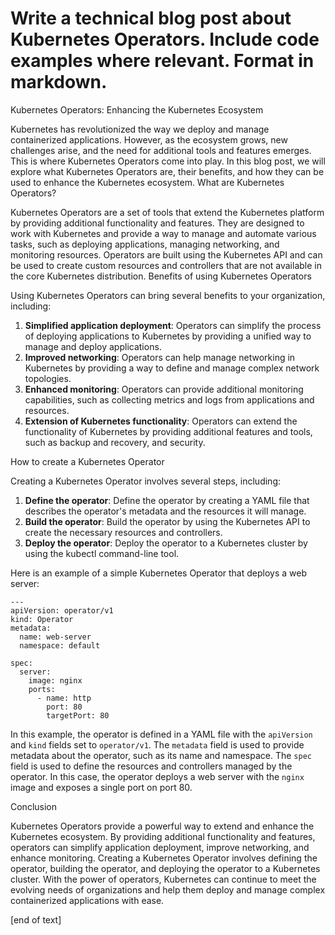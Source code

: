  Write a technical blog post about Kubernetes Operators. Include code examples where relevant. Format in markdown.
================================================================================================
Kubernetes Operators: Enhancing the Kubernetes Ecosystem

Kubernetes has revolutionized the way we deploy and manage containerized applications. However, as the ecosystem grows, new challenges arise, and the need for additional tools and features emerges. This is where Kubernetes Operators come into play. In this blog post, we will explore what Kubernetes Operators are, their benefits, and how they can be used to enhance the Kubernetes ecosystem.
What are Kubernetes Operators?

Kubernetes Operators are a set of tools that extend the Kubernetes platform by providing additional functionality and features. They are designed to work with Kubernetes and provide a way to manage and automate various tasks, such as deploying applications, managing networking, and monitoring resources. Operators are built using the Kubernetes API and can be used to create custom resources and controllers that are not available in the core Kubernetes distribution.
Benefits of using Kubernetes Operators

Using Kubernetes Operators can bring several benefits to your organization, including:

1. **Simplified application deployment**: Operators can simplify the process of deploying applications to Kubernetes by providing a unified way to manage and deploy applications.
2. **Improved networking**: Operators can help manage networking in Kubernetes by providing a way to define and manage complex network topologies.
3. **Enhanced monitoring**: Operators can provide additional monitoring capabilities, such as collecting metrics and logs from applications and resources.
4. **Extension of Kubernetes functionality**: Operators can extend the functionality of Kubernetes by providing additional features and tools, such as backup and recovery, and security.

How to create a Kubernetes Operator


Creating a Kubernetes Operator involves several steps, including:


1. **Define the operator**: Define the operator by creating a YAML file that describes the operator's metadata and the resources it will manage.
2. **Build the operator**: Build the operator by using the Kubernetes API to create the necessary resources and controllers.
3. **Deploy the operator**: Deploy the operator to a Kubernetes cluster by using the kubectl command-line tool.


Here is an example of a simple Kubernetes Operator that deploys a web server:
```
---
apiVersion: operator/v1
kind: Operator
metadata:
  name: web-server
  namespace: default

spec:
  server:
    image: nginx
    ports:
      - name: http
        port: 80
        targetPort: 80

```
In this example, the operator is defined in a YAML file with the `apiVersion` and `kind` fields set to `operator/v1`. The `metadata` field is used to provide metadata about the operator, such as its name and namespace. The `spec` field is used to define the resources and controllers managed by the operator. In this case, the operator deploys a web server with the `nginx` image and exposes a single port on port 80.

Conclusion

Kubernetes Operators provide a powerful way to extend and enhance the Kubernetes ecosystem. By providing additional functionality and features, operators can simplify application deployment, improve networking, and enhance monitoring. Creating a Kubernetes Operator involves defining the operator, building the operator, and deploying the operator to a Kubernetes cluster. With the power of operators, Kubernetes can continue to meet the evolving needs of organizations and help them deploy and manage complex containerized applications with ease.




 [end of text]


